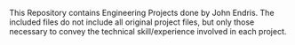 This Repository contains Engineering Projects done by John Endris. The included files do not include all original project files, but only those necessary to convey the technical skill/experience involved in each project.
